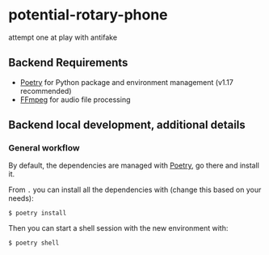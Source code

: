 # potential-rotary-phone
attempt one at play with antifake


## Backend Requirements

* [Poetry](https://python-poetry.org/) for Python package and environment management (v1.17 recommended)
* [FFmpeg](https://ffmpeg.org) for audio file processing

## Backend local development, additional details

### General workflow

By default, the dependencies are managed with [Poetry](https://python-poetry.org/), go there and install it.

From `.` you can install all the dependencies with (change this based on your needs):

```console
$ poetry install
```

Then you can start a shell session with the new environment with:

```console
$ poetry shell
```

